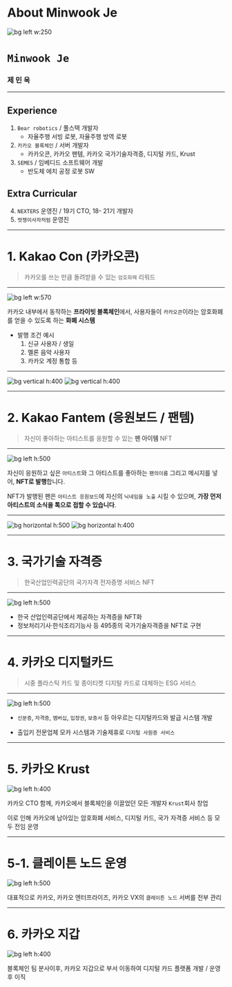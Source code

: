 # About Minwook Je



![bg left w:250](./images/profile.png)
# `Minwook Je`
### 제 민 욱

---

## Experience
1. `Bear robotics` / 풀스택 개발자
    - 자율주행 서빙 로봇, 자율주행 방역 로봇
2. `카카오 블록체인` / 서버 개발자
    - 카카오콘, 카카오 팬템, 카카오 국가기술자격증, 디지털 카드, Krust
3. `SEMES`  / 임베디드 소프트웨어 개발
    - 반도체 에치 공정 로봇 SW

## Extra Curricular
4. `NEXTERS` 운영진 / 19기 CTO, 18- 21기 개발자 
5. `멋쟁이사자처럼` 운영진 

---

# 1. Kakao Con (카카오콘)
> 카카오를 쓰는 만큼 돌려받을 수 있는 `암호화폐` 리워드

--- 
![bg left w:570](./images/con1.jpeg)

카카오 내부에서 동작하는 **프라이빗 블록체인**에서, 사용자들이 `카카오콘`이라는 암호화폐를 얻을 수 있도록 하는 **화폐 시스템**

- 발행 조건 예시
    1. 신규 사용자 / 생일
    2. 멜론 음악 사용자
    3. 카카오 계정 통합 등

---


![bg vertical h:400](./images/con.jpeg)
![bg vertical h:400](./images/con2.jpeg)


---

# 2. Kakao Fantem (응원보드 / 팬템)
> 자신이 좋아하는 아티스트를 응원할 수 있는 **팬 아이템** NFT

--- 
![bg left h:500](./images/fantem.jpeg)

자신이 응원하고 싶은 `아티스트`와 그 아티스트를 좋아하는 `팬의이름` 그리고 메시지를 넣어, **NFT로 발행**합니다.

NFT가 발행된 팬은 `아티스트 응원보드`에 자신의 `닉네임을 노출` 시킬 수 있으며, **가장 먼저 아티스트의 소식을 톡으로 접할 수 있습니다**.

---

![bg horizontal h:500](./images/fantem2.jpeg)
![bg horizontal h:400](./images/cheerup.jpeg)

---

# 3. 국가기술 자격증
> 한국산업인력공단의 국가자격 전자증명 서비스 NFT

---

![bg left h:500](./images/카카오_국가기술자격증.png)

- 한국 산업인력공단에서 제공하는 자격증을 NFT화
- 정보처리기사·한식조리기능사 등 495종의 국가기술자격증을 NFT로 구현


---

# 4. 카카오 디지털카드
> 시중 플라스틱 카드 및 종이티켓 디지털 카드로 대체하는 ESG 서비스

---

![bg left h:500](./images/dc.png)

- `신분증`, `자격증`, `멤버십`, `입장권`, `보증서` 등 아우르는 디지털카드와 발급 시스템 개발

- 출입키 전문업체 모카 시스템과 기술제휴로 `디지털 사원증 서비스`

---

# 5. 카카오 Krust

![bg left h:400](./images/krust.png)

카카오 CTO 함께, 카카오에서 블록체인을 이끌었던 모든 개발자 `Krust`회사 창업

이로 인해 카카오에 남아있는 암호화폐 서비스, 디지털 카드, 국가 자격증 서비스 등 모두 전임 운영



---

# 5-1. 클레이튼 노드 운영

![bg left h:500](./images/klaytn.webp)

대표적으로 카카오, 카카오 엔터프라이즈, 카카오 VX의 `클레이튼 노드` 서버를 전부 관리

---

# 6. 카카오 지갑

![bg left h:400](./images/kakao_wallet.png)

블록체인 팀 분사이후, 카카오 지갑으로 부서 이동하여 디지털 카드 플랫폼 개발 / 운영 후 이직

